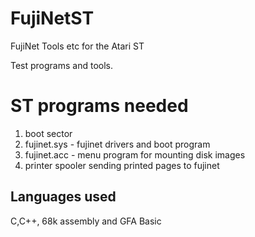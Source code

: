 # FujiNetST
FujiNet Tools etc for the Atari ST

Test programs and tools.

# ST programs needed

1. boot sector
2. fujinet.sys - fujinet drivers and boot program
3. fujinet.acc - menu program for mounting disk images 
4. printer spooler sending printed pages to fujinet

## Languages used

C,C++, 68k assembly and GFA Basic
